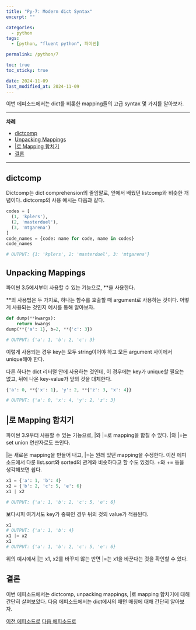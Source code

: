 ```yaml
---
title: "Py-7: Modern dict Syntax"
excerpt: ""

categories:
  - python
tags:
  - [python, "fluent python", 파이썬]

permalink: /python/7

toc: true
toc_sticky: true

date: 2024-11-09
last_modified_at: 2024-11-09
---
```


이번 에피소드에서는 dict를 비롯한 mapping들의 고급 syntax 몇 가지를 알아보자.

___

**차례**

- [dictcomp](#dictcomp)
- [Unpacking Mappings](#unpacking-mappings)
- [|로 Mapping 합치기](#로-mapping-합치기)
- [결론](#결론)

___

## dictcomp

Dictcomp는 dict comprehension의 줄임말로, 앞에서 배웠던 listcomp와 비슷한 개념이다. dictcomp의 사용 예시는 다음과 같다.

```python
codes = [
  (1, 'kplers'),
  (2, 'masterduel'),
  (3, 'mtgarena')
]
code_names = {code: name for code, name in codes}
code_names   

# OUTPUT: {1: 'kplers', 2: 'masterduel', 3: 'mtgarena'}
```

## Unpacking Mappings

파이썬 3.5에서부터 사용할 수 있는 기능으로, **을 사용한다.

**의 사용법은 두 가지로, 하나는 함수를 호출할 때 argument로 사용하는 것이다. 어떻게 사용되는 것인지 예시를 통해 알아보자.

```python
def dump(**kwargs):
    return kwargs
dump(**{'a': 1}, b=2, **{'c': 3})  

# OUTPUT: {'a': 1, 'b': 2, 'c': 3}
```

이렇게 사용되는 경우 key는 모두 string이어야 하고 모든 argument 사이에서 unique해야 한다.

다른 하나는 dict 리터럴 안에 사용하는 것인데, 이 경우에는 key가 unique할 필요는 없고, 뒤에 나온 key-value가 앞의 것을 대체한다.

```python
{'a': 0, **{'x': 1}, 'y': 2, **{'z': 3, 'x': 4}}

# OUTPUT: {'a': 0, 'x': 4, 'y': 2, 'z': 3}
```

## |로 Mapping 합치기

파이썬 3.9부터 사용할 수 있는 기능으로, |와 |=로 mapping을 합칠 수 있다. |와 |=는 set union 연산자로도 쓰인다.

|는 새로운 mapping을 만들어 내고, |=는 원래 있던 mapping을 수정한다. 이전 에피소드에서 다룬 list.sort와 sorted의 관계와 비슷하다고 할 수도 있겠다. +와 += 등을 생각해보면 쉽다.

```python
x1 = {'a': 1, 'b': 4}
x2 = {'b': 2, 'c': 5, 'e': 6}
x1 | x2

# OUTPUT: {'a': 1, 'b': 2, 'c': 5, 'e': 6}
```

보다시피 여기서도 key가 중복인 경우 뒤의 것의 value가 적용된다.

```python
x1
# OUTPUT: {'a': 1, 'b': 4}
x1 |= x2
x1
# OUTPUT: {'a': 1, 'b': 2, 'c': 5, 'e': 6}
```

위의 예시에서 |는 x1, x2를 바꾸지 않는 반면 |=는 x1을 바꾼다는 것을 확인할 수 있다.

## 결론

이번 에피소드에서는 dictcomp, unpacking mappings, |로 mapping 합치기에 대해 간단히 살펴보았다. 다음 에피소드에서는 dict에서의 패턴 매칭에 대해 간단히 알아보자.

[이전 에피소드로](/python/6) [다음 에피소드로](/python/8)
